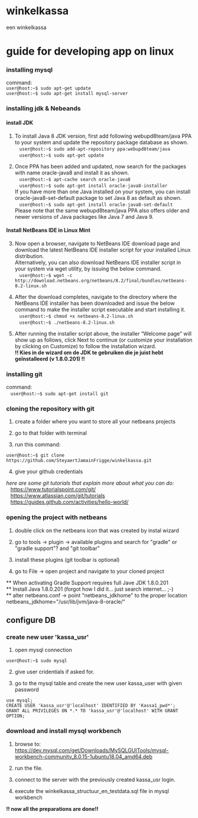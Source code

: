 # winkelkassa
een winkelkassa


# guide for developing app on linux

### installing mysql
command: <br />
`user@host:~$ sudo apt-get update`<br/>
`user@host:~$ sudo apt-get install mysql-server`<br />

### installing jdk & Nebeands
#### install JDK
1. To install Java 8 JDK version, first add following webupd8team/java PPA to your system and update the repository package database as shown.<br />
&nbsp;&nbsp;&nbsp;`user@host:~$ sudo add-apt-repository ppa:webupd8team/java`<br/>
&nbsp;&nbsp;&nbsp;`user@host:~$ sudo apt-get update`

2. Once PPA has been added and updated, now search for the packages with name oracle-java8 and install it as shown.<br />
&nbsp;&nbsp;&nbsp;`user@host:~$ apt-cache search oracle-java8`<br />
&nbsp;&nbsp;&nbsp;`user@host:~$ sudo apt-get install oracle-java8-installer`<br />
If you have more than one Java installed on your system, you can install oracle-java8-set-default package to set Java 8 as default as shown.<br />
&nbsp;&nbsp;&nbsp;`user@host:~$ sudo apt-get install oracle-java8-set-default`<br />
Please note that the same webupd8team/java PPA also offers older and newer versions of Java packages like Java 7 and Java 9.

#### Install NetBeans IDE in Linux Mint
3. Now open a browser, navigate to NetBeans IDE download page and download the latest NetBeans IDE installer script for your installed Linux distribution.<br />
Alternatively, you can also download NetBeans IDE installer script in your system via wget utility, by issuing the below command.<br />
&nbsp;&nbsp;&nbsp;`user@host:~$ wget -c http://download.netbeans.org/netbeans/8.2/final/bundles/netbeans-8.2-linux.sh`

4. After the download completes, navigate to the directory where the NetBeans IDE installer has been downloaded and issue the below command to make the installer script executable and start installing it.<br />
&nbsp;&nbsp;&nbsp;`user@host:~$ chmod +x netbeans-8.2-linux.sh`<br/>
&nbsp;&nbsp;&nbsp;`user@host:~$ ./netbeans-8.2-linux.sh`

5. After running the installer script above, the installer “Welcome page” will show up as follows, click Next to continue (or customize your installation by clicking on Customize) to follow the installation wizard.<br />
**!! Kies in de wizard om de JDK te gebruiken die je juist hebt geïnstalleerd (v 1.8.0.201) !!**

### installing git
command: <br />
&nbsp;&nbsp;&nbsp;`user@host:~$ sudo apt-get install git`

### cloning the repository with git
1. create a folder where you want to store all your netbeans projects

2. go to that folder with terminal

3. run this command:
```shell
user@host:~$ git clone https://github.com/SteyaertJamainFrigge/winkelkassa.git
```

4. give your github credentials

_here are some git tutorials that explain more about what you can do:_ <br/>
&nbsp;&nbsp;&nbsp;https://www.tutorialspoint.com/git/<br/>
&nbsp;&nbsp;&nbsp;https://www.atlassian.com/git/tutorials<br/>
&nbsp;&nbsp;&nbsp;https://guides.github.com/activities/hello-world/


### opening the project with netbeans
1. double click on the netbeans icon that was created by instal wizard

2. go to tools -> plugin -> available plugins and search for "gradle" or "gradle support"? and "git toolbar"

3. install these plugins (git toolbar is optional)

4. go to File -> open project and navigate to your cloned project

** When activating Gradle Support requires full Jave JDK 1.8.0.201<br />
** Install Java 1.8.0.201 (forgot how I did it... just search internet... ;-)<br /> 
** alter netbeans.conf -> point "netbeans_jdkhome" to the proper location <br />
netbeans_jdkhome="/usr/lib/jvm/java-8-oracle/"  

## configure DB

### create new user 'kassa_usr'

1. open mysql connection <br/>
```shell
user@host:~$ sudo mysql
```

2. give user cridentials if asked for.

3. go to the mysql table and create the new user kassa_user with given password<br/>
```mysql
use mysql;
CREATE USER 'kassa_usr'@'localhost' IDENTIFIED BY 'Kassa1_pwd*';
GRANT ALL PRIVILEGES ON *.* TO 'kassa_usr'@'localhost' WITH GRANT OPTION;
```

### download and install mysql workbench

1. browse to: https://dev.mysql.com/get/Downloads/MySQLGUITools/mysql-workbench-community_8.0.15-1ubuntu18.04_amd64.deb

2. run the file.

3. connect to the server with the previously created kassa_usr login.

4. execute the winkelkassa_structuur_en_testdata.sql file in mysql workbench

**!! now all the preparations are done!!**
